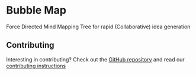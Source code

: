 # Bubble Map

Force Directed Mind Mapping Tree for rapid (Collaborative) idea generation

## Contributing

Interesting in contributing? Check out the [GitHub repository](https://github.com/SpiritSeal/bubblemap) and read our [contributing instructions](https://github.com/SpiritSeal/bubblemap/blob/main/.github/CONTRIBUTING.md)
